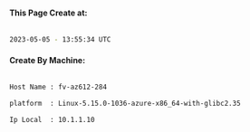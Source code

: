 
   
#### This Page Create at:

```bash

2023-05-05 - 13:55:34 UTC

```

#### Create By Machine:

```bash

Host Name : fv-az612-284

platform  : Linux-5.15.0-1036-azure-x86_64-with-glibc2.35

Ip Local  : 10.1.1.10

```

